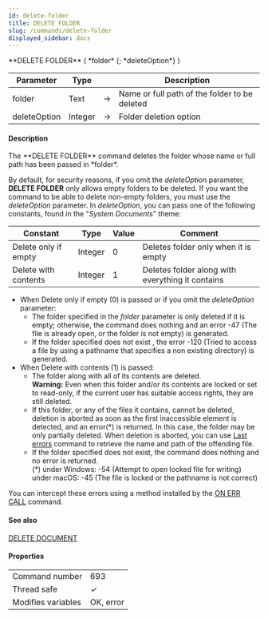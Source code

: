 ```yaml
---
id: delete-folder
title: DELETE FOLDER
slug: /commands/delete-folder
displayed_sidebar: docs
---
```


<!--REF #_command_.DELETE FOLDER.Syntax-->**DELETE FOLDER** ( *folder* {; *deleteOption*} )<!-- END REF-->
<!--REF #_command_.DELETE FOLDER.Params-->
| Parameter | Type |  | Description |
| --- | --- | --- | --- |
| folder | Text | &#8594;  | Name or full path of the folder to be deleted |
| deleteOption | Integer | &#8594;  | Folder deletion option |

<!-- END REF-->

#### Description 

<!--REF #_command_.DELETE FOLDER.Summary-->The **DELETE FOLDER** command deletes the folder whose name or full path has been passed in *folder*.<!-- END REF--> 

By default, for security reasons, if you omit the *deleteOption* parameter, **DELETE FOLDER** only allows empty folders to be deleted. If you want the command to be able to delete non-empty folders, you must use the *deleteOption* parameter. In *deleteOption*, you can pass one of the following constants, found in the "*System Documents*" theme:

| Constant             | Type    | Value | Comment                                          |
| -------------------- | ------- | ----- | ------------------------------------------------ |
| Delete only if empty | Integer | 0     | Deletes folder only when it is empty             |
| Delete with contents | Integer | 1     | Deletes folder along with everything it contains |

* When Delete only if empty (0) is passed or if you omit the *deleteOption* parameter:  
   * The folder specified in the *folder* parameter is only deleted if it is empty; otherwise, the command does nothing and an error -47 (The file is already open, or the folder is not empty) is generated.  
   * If the folder specified does not exist , the error -120 (Tried to access a file by using a pathname that specifies a non existing directory) is generated.
* When Delete with contents (1) is passed:  
   * The folder along with all of its contents are deleted.  
   **Warning:** Even when this folder and/or its contents are locked or set to read-only, if the current user has suitable access rights, they are still deleted.  
   * If this folder, or any of the files it contains, cannot be deleted, deletion is aborted as soon as the first inaccessible element is detected, and an error(\*) is returned. In this case, the folder may be only partially deleted. When deletion is aborted, you can use [Last errors](last-errors.md)  command to retrieve the name and path of the offending file.  
   * If the folder specified does not exist, the command does nothing and no error is returned.  
   (\*) under Windows: -54 (Attempt to open locked file for writing)  
   under macOS: -45 (The file is locked or the pathname is not correct)

You can intercept these errors using a method installed by the [ON ERR CALL](on-err-call.md) command.

#### See also 

  
[DELETE DOCUMENT](delete-document.md)  

#### Properties

|  |  |
| --- | --- |
| Command number | 693 |
| Thread safe | &check; |
| Modifies variables | OK, error |


